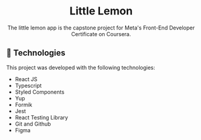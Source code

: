<h1 align="center"> Little Lemon</h1>

<p align="center">
The little lemon app is the capstone project for Meta's Front-End Developer Certificate on Coursera. <br/>
</p>

<h2 id="technologies">🚀 Technologies</h2>

This project was developed with the following technologies:

- React JS
- Typescript
- Styled Components
- Yup
- Formik
- Jest
- React Testing Library
- Git and Github
- Figma

